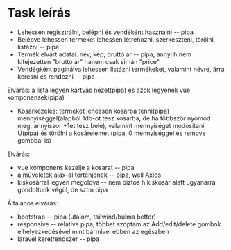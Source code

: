 # Task leírás

- Lehessen regisztrálni, belépni és vendéként használni -- pipa
- Belépve lehessen terméket lehessen létrehozni, szerkeszteni, törölni, listázni -- pipa
- Termék elvárt adatai: név, kép, bruttó ár -- pipa, annyi h nem kifejezetten "bruttó ár" hanem csak simán "price"
- Vendégként paginálva lehessen listázni termékeket, valamint névre, árra keresni és rendezni -- pipa

Elvárás: a lista legyen kártyás nézet(pipa) és azok legyenek vue komponensek(pipa)
- Kosárkezelés: terméket lehessen kosárba tenni(pipa) mennyiséggel(alapból 1db-ot tesz kosárba, de ha többször nyomod meg, annyiszor +1et tesz bele), valamint mennyiséget módosítani Ű(pipa) és törölni a kosárelemet (pipa, 0 mennyiséggel és remove gombbal is)

Elvárás:
- vue komponens kezelje a kosarat -- pipa
- a műveletek ajax-al történjenek -- pipa, well Axios
- kiskosárral legyen megoldva -- nem biztos h kiskosár alatt ugyanarra gondoltunk végül, de sztm pipa

Általános elvárás:
- bootstrap -- pipa (utálom, tailwind/bulma better)
- responsive -- relative pipa, többet szoptam az Add/edit/delete gombok elhelyezkedésével mint bármivel ebben az egészben
- laravel keretrendszer -- pipa

